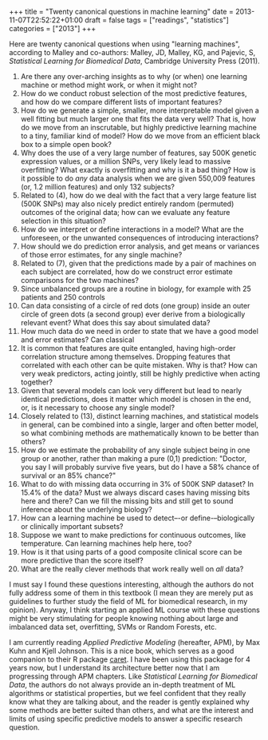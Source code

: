 +++
title = "Twenty canonical questions in machine learning"
date = 2013-11-07T22:52:22+01:00
draft = false
tags = ["readings", "statistics"]
categories = ["2013"]
+++

Here are twenty canonical questions when using "learning machines", according
to Malley and co-authors: 
Malley, JD, Malley, KG, and Pajevic, S, *Statistical Learning for Biomedical
Data*, Cambridge University Press (2011).

<!--more-->

1. Are there any over-arching insights as to why (or when) one learning
   machine or method might work, or when it might not?
2. How do we conduct robust selection of the most predictive features, and
   how do we compare different lists of important features?
3. How do we generate a simple, smaller, more interpretable model given a
   well fitting but much larger one that fits the data very well? That is,
   how do we move from an inscrutable, but highly predictive learning
   machine to a tiny, familiar kind of model? How do we move from an
   efficient black box to a simple open book?
4. Why does the use of a very large number of features, say 500K genetic
   expression values, or a million SNPs, very likely lead to massive
   overfitting? What exactly is overfitting and why is it a bad thing? How
   is it possible to do *any* data analysis when we are given 550,009
   features (or, 1.2 million features) and only 132 subjects?
5. Related to (4), how do we deal with the fact that a very large feature
   list (500K SNPs) may also nicely predict entirely random (permuted)
   outcomes of the original data; how can we evaluate any feature selection
   in this situation?
6. How do we interpret or define interactions in a model? What are the
   unforeseen, or the unwanted consequences of introducing interactions?
7. How should we do prediction error analysis, and get means or variances of
   those error estimates, for any single machine?
8. Related to (7), given that the predictions made by a pair of machines on
   each subject are correlated, how do we construct error estimate
   comparisons for the two machines?
9. Since unbalanced groups are a routine in biology, for example with 25
   patients and 250 controls
10. Can data consisting of a circle of red dots (one group) inside an outer
    circle of green dots (a second group) ever derive from a biologically
    relevant event? What does this say about simulated data?
11. How much data do we need in order to state that we have a good model and
    error estimates? Can classical
12. It is common that features are quite entangled, having high-order
    correlation structure among themselves. Dropping features that
    correlated with each other can be quite mistaken. Why is that? How can
    very weak predictors, acting jointly, still be highly predictive when
    acting together?
13. Given that several models can look very different but lead to nearly
    identical predictions, does it matter which model is chosen in the end,
    or, is it necessary to choose any single model?
14. Closely related to (13), distinct learning machines, and statistical
    models in general, can be combined into a single, larger and often
    better model, so what combining methods are mathematically known to be
    better than others?
15. How do we estimate the probability of any single subject being in one
    group or another, rather than making a pure (0,1) prediction: "Doctor,
    you say I will probably survive five years, but do I have a 58% chance
    of survival or an 85% chance?"
16. What to do with missing data occurring in 3% of 500K SNP dataset? In
    15.4% of the data? Must we always discard cases having missing bits here
    and there? Can we fill the missing bits and still get to sound inference
    about the underlying biology?
17. How can a learning machine be used to detect–-or define-–biologically
    or clinically important subsets?
18. Suppose we want to make predictions for continuous outcomes, like
    temperature. Can learning machines help here, too?
19. How is it that using parts of a good composite clinical score can be
    more predictive than the score itself?
20. What are the really clever methods that work really well on *all* data?


I must say I found these questions interesting, although the authors do not fully address some of them in this textbook (I mean they are merely put as guidelines to further study the field of ML for biomedical research, in my opinion). Anyway, I think starting an applied ML course with these questions might be very stimulating for people knowing nothing about large and imbalanced data set, overfitting, SVMs or Random Forests, etc.

I am currently reading *Applied Predictive Modeling* (hereafter, APM), by Max Kuhn and Kjell Johnson. This is a nice book, which serves as a good companion to their R package [caret](http://cran.r-project.org/web/packages/caret). I have been using this package for 4 years now, but I understand its architecture better now that I am progressing through APM chapters. Like *Statistical Learning for Biomedical Data*, the authors do not always provide an in-depth treatment of ML algorithms or statistical properties, but we feel confident that they really know what they are talking about, and the reader is gently explained why some methods are better suited than others, and what are the interest and limits of using specific predictive models to answer a specific research question.
